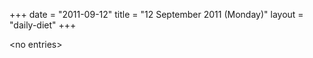 +++
date = "2011-09-12"
title = "12 September 2011 (Monday)"
layout = "daily-diet"
+++

<p>&lt;no entries&gt;</p>
